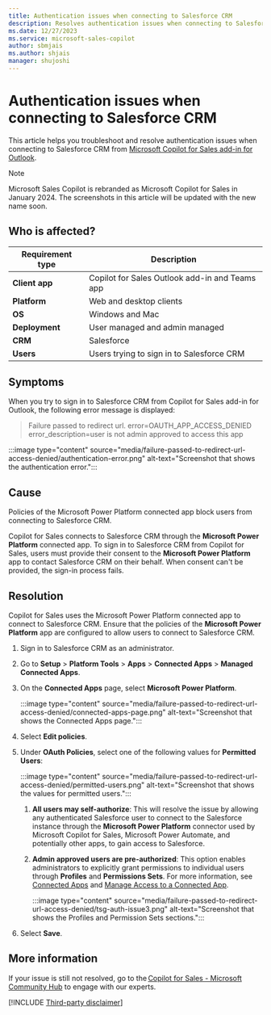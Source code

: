 ```yaml
---
title: Authentication issues when connecting to Salesforce CRM
description: Resolves authentication issues when connecting to Salesforce CRM from Microsoft Copilot for Sales.
ms.date: 12/27/2023
ms.service: microsoft-sales-copilot
author: sbmjais
ms.author: shjais
manager: shujoshi
---
```

# Authentication issues when connecting to Salesforce CRM

This article helps you troubleshoot and resolve authentication issues when connecting to Salesforce CRM from [Microsoft Copilot for Sales add-in for Outlook](/microsoft-sales-copilot/use-sales-copilot-outlook).

> [!NOTE]
> Microsoft Sales Copilot is rebranded as Microsoft Copilot for Sales in January 2024. The screenshots in this article will be updated with the new name soon.

## Who is affected?

| Requirement type |Description  |
|---------|---------|
|**Client app**     |  Copilot for Sales Outlook add-in and Teams app   |
|**Platform**     | Web and desktop clients         |
|**OS**     | Windows and Mac         |
|**Deployment**     | User managed and admin managed       |
|**CRM**     | Salesforce      |
|**Users**     | Users trying to sign in to Salesforce CRM |

## Symptoms

When you try to sign in to Salesforce CRM from Copilot for Sales add-in for Outlook, the following error message is displayed:

> Failure passed to redirect url. error=OAUTH_APP_ACCESS_DENIED error_description=user is not admin approved to access this app

:::image type="content" source="media/failure-passed-to-redirect-url-access-denied/authentication-error.png" alt-text="Screenshot that shows the authentication error.":::

## Cause

Policies of the Microsoft Power Platform connected app block users from connecting to Salesforce CRM.

Copilot for Sales connects to Salesforce CRM through the **Microsoft Power Platform** connected app. To sign in to Salesforce CRM from Copilot for Sales, users must provide their consent to the **Microsoft Power Platform** app to contact Salesforce CRM on their behalf. When consent can't be provided, the sign-in process fails.

## Resolution

Copilot for Sales uses the Microsoft Power Platform connected app to connect to Salesforce CRM. Ensure that the policies of the **Microsoft Power Platform** app are configured to allow users to connect to Salesforce CRM.

1. Sign in to Salesforce CRM as an administrator.

2. Go to **Setup** > **Platform Tools** > **Apps** > **Connected Apps** > **Managed Connected Apps**.

3. On the **Connected Apps** page, select **Microsoft Power Platform**.

    :::image type="content" source="media/failure-passed-to-redirect-url-access-denied/connected-apps-page.png" alt-text="Screenshot that shows the Connected Apps page.":::

4. Select **Edit policies**.

5. Under **OAuth Policies**, select one of the following values for **Permitted Users**:

    :::image type="content" source="media/failure-passed-to-redirect-url-access-denied/permitted-users.png" alt-text="Screenshot that shows the values for permitted users.":::

    1. **All users may self-authorize**: This will resolve the issue by allowing any authenticated Salesforce user to connect to the Salesforce instance through the **Microsoft Power Platform** connector used by Microsoft Copilot for Sales, Microsoft Power Automate, and potentially other apps, to gain access to Salesforce.

    1. **Admin approved users are pre-authorized**: This option enables administrators to explicitly grant permissions to individual users through **Profiles** and **Permissions Sets**. For more information, see [Connected Apps](https://help.salesforce.com/s/articleView?id=sf.connected_app_overview.htm&type=5) and [Manage Access to a Connected App](https://help.salesforce.com/s/articleView?id=sf.connected_app_manage.htm&type=5).

        :::image type="content" source="media/failure-passed-to-redirect-url-access-denied/tsg-auth-issue3.png" alt-text="Screenshot that shows the Profiles and Permission Sets sections.":::

6. Select **Save**.

## More information

If your issue is still not resolved, go to the [Copilot for Sales - Microsoft Community Hub](https://techcommunity.microsoft.com/t5/viva-sales/bd-p/VivaSales) to engage with our experts.

[!INCLUDE [Third-party disclaimer](../../includes/third-party-disclaimer.md)]